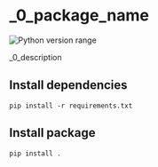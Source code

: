 _0_package_name
===============
![Python version range](https://img.shields.io/badge/python-2.7%E2%80%933.6+-blue.svg)

_0_description

## Install dependencies

    pip install -r requirements.txt

## Install package

    pip install .
